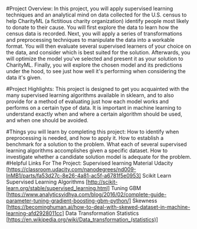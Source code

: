 #Project Overview:
In this project, you will apply supervised learning techniques and an analytical mind on data collected for the U.S. census to help CharityML (a fictitious charity organization) identify people most likely to donate to their cause. You will first explore the data to learn how the census data is recorded. Next, you will apply a series of transformations and preprocessing techniques to manipulate the data into a workable format. You will then evaluate several supervised learners of your choice on the data, and consider which is best suited for the solution. Afterwards, you will optimize the model you've selected and present it as your solution to CharityML. Finally, you will explore the chosen model and its predictions under the hood, to see just how well it's performing when considering the data it's given.

#Project Highlights:
This project is designed to get you acquainted with the many supervised learning algorithms available in sklearn, and to also provide for a method of evaluating just how each model works and performs on a certain type of data. It is important in machine learning to understand exactly when and where a certain algorithm should be used, and when one should be avoided.

#Things you will learn by completing this project:
	How to identify when preprocessing is needed, and how to apply it.
	How to establish a benchmark for a solution to the problem.
	What each of several supervised learning algorithms accomplishes given a specific dataset.
	How to investigate whether a candidate solution model is adequate for the problem.
#Helpful Links For The Project:
 	Supervised learning Material Udacity [https://classroom.udacity.com/nanodegrees/nd009-InMB1/parts/fa53d27c-8e26-4a81-ac5f-a6781f5e0953]
	Scikit Learn Supervised Learning Algorithms [http://scikit-learn.org/stable/supervised_learning.html]
	Tuning GBM [https://www.analyticsvidhya.com/blog/2016/02/complete-guide-parameter-tuning-gradient-boosting-gbm-python/]
	Skewness [https://becominghuman.ai/how-to-deal-with-skewed-dataset-in-machine-learning-afd2928011cc]
	Data Transformation Statistics [https://en.wikipedia.org/wiki/Data_transformation_(statistics)]
